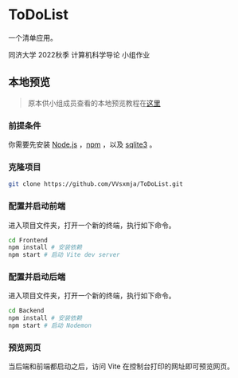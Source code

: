# ToDoList

一个清单应用。

同济大学 2022秋季 计算机科学导论 小组作业

## 本地预览

> 原本供小组成员查看的本地预览教程在[这里](doc/development/README.md)

### 前提条件

你需要先安装 [Node.js](https://nodejs.dev/) ，[npm](https://github.com/npm/cli) ，以及 [sqlite3](https://www.sqlite.org/index.html) 。

### 克隆项目

```sh
git clone https://github.com/VVsxmja/ToDoList.git
```

### 配置并启动前端

进入项目文件夹，打开一个新的终端，执行如下命令。

```sh
cd Frontend
npm install # 安装依赖
npm start # 启动 Vite dev server
```

### 配置并启动后端

进入项目文件夹，打开一个新的终端，执行如下命令。

```sh
cd Backend
npm install # 安装依赖
npm start # 启动 Nodemon
```

### 预览网页

当后端和前端都启动之后，访问 Vite 在控制台打印的网址即可预览网页。